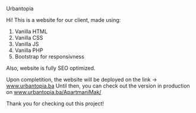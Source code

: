 Urbantopia

Hi! This is a website for our client, made using:
1. Vanilla HTML
2. Vanilla CSS
3. Vanilla JS
4. Vanilla PHP 
5. Bootstrap for responsivness

Also, website is fully SEO optimized.

Upon completition, the website will be deployed on the link ->  www.urbantopia.ba
Until then, you can check out the version in production on www.urbantopia.ba/ApartmaniMak/

Thank you for checking out this project!
